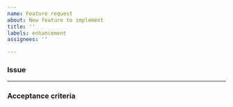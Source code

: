```yaml
---
name: Feature request
about: New feature to implement
title: ''
labels: enhancement
assignees: ''

---
```


### Issue

---

### Acceptance criteria
